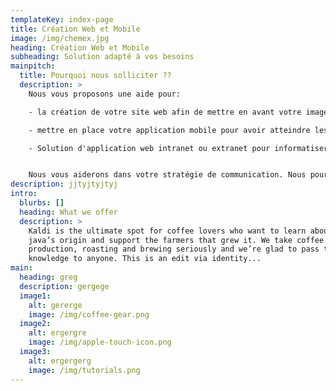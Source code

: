 ```yaml
---
templateKey: index-page
title: Création Web et Mobile
image: /img/chemex.jpg
heading: Création Web et Mobile
subheading: Solution adapté à vos besoins
mainpitch:
  title: Pourquoi nous solliciter ??
  description: >
    Nous vous proposons une aide pour:

    - la création de votre site web afin de mettre en avant votre image et de proposer vos services au plus grand nombre.

    - mettre en place votre application mobile pour avoir atteindre les utilisateurs mobiles et avoir un accès simplifié à vos fonctionnalités.

    - Solution d'application web intranet ou extranet pour informatiser votre gestion et votre workflow interne.


    Nous vous aiderons dans votre stratégie de communication. Nous pourrons voir avec vous les fonctionnalités dont vous avez besoin pour vous aider dans votre projet.
description: jjtyjtyjtyj
intro:
  blurbs: []
  heading: What we offer
  description: >
    Kaldi is the ultimate spot for coffee lovers who want to learn about their
    java’s origin and support the farmers that grew it. We take coffee
    production, roasting and brewing seriously and we’re glad to pass that
    knowledge to anyone. This is an edit via identity...
main:
  heading: greg
  description: gergege
  image1:
    alt: gererge
    image: /img/coffee-gear.png
  image2:
    alt: ergergre
    image: /img/apple-touch-icon.png
  image3:
    alt: ergergerg
    image: /img/tutorials.png
---
```

